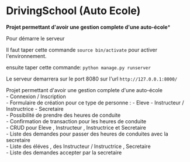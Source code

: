 # DrivingSchool (Auto Ecole)
**Projet permettant d'avoir une gestion complete d'une auto-école***

Pour démarre le serveur

Il faut taper cette commande `source bin/activate` pour activer l'environnement.

ensuite taper cette commande: `python manage.py runserver`

Le serveur demarrera sur le port 8080 sur l'url `http://127.0.0.1:8000/`


Projet permettant d'avoir une gestion complete d'une auto-école 
        <br>
    - Connexion / Inscription<br>
    - Formulaire de création pour ce type de personne :
            - Eleve
            - Instructeur / Instructrice
            - Secretaire
        <br>
        - Possibilité de prendre des heures de conduite
        <br>
        - Confirmation de transaction pour les heures de conduite
        <br>
        - CRUD pour Eleve , Instructeur , Instructrice et Secretaire
        <br> 
        - Liste des demandes pour passer des heures de conduites avec la secretaire
        <br>
        - Liste des éléves , des Instructeur / Instructrice , Secretaire
        <br>
        - Liste des demandes accepter par la secretaire

